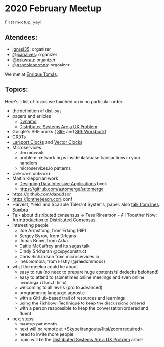 # 2020 February Meetup

First meetup, yay!

## Atendees:

- [ignasi35](https://twitter.com/ignasi35): organizer
- [@joaoalves](https://twitter.com/joaoqalves): organizer
- [@bakwrau](https://twitter.com/bakwrau): organizer
- [@gonzaloserrano](https://twitter.com/gonzaloserrano): organizer

We met at [Enrique Tomás](https://www.google.com/maps/place/Enrique+Tom%C3%A1s+JAMON-TAPAS-VINO/@41.3857048,2.1640656,17z/data=!3m1!4b1!4m5!3m4!1s0x12a4a2f49c29d807:0xc203df08e3e94450!8m2!3d41.3857008!4d2.1662543).

## Topics:

Here's a list of topics we touched on in no particular order.

- the definition of dist-sys
- papers and articles
    - [Dynamo](https://www.allthingsdistributed.com/files/amazon-dynamo-sosp2007.pdf)
    - [Distributed Systems Are a UX Problem](https://bravenewgeek.com/distributed-systems-are-a-ux-problem/)
- Google's SRE books ( [SRE](https://www.amazon.es/Site-Reliability-Engineering-Betsy-Beyer/dp/149192912X?SubscriptionId=AKIAILSHYYTFIVPWUY6Q&tag=duckduckgo-ffab-es-21&linkCode=xm2&camp=2025&creative=165953&creativeASIN=149192912X) and [SRE Workbook](https://www.amazon.es/Site-Reliability-Workbook-Practical-Implement/dp/1492029505?SubscriptionId=AKIAILSHYYTFIVPWUY6Q&tag=duckduckgo-ffab-es-21&linkCode=xm2&camp=2025&creative=165953&creativeASIN=1492029505))
- [CRDTs](https://en.wikipedia.org/wiki/Conflict-free_replicated_data_type)
- [Lamport Clocks](https://lamport.azurewebsites.net/pubs/time-clocks.pdf) and [Vector Clocks](https://en.wikipedia.org/wiki/Vector_clock)
- Microservices
    - the network
    - problem: network hops inside database transactions in your handlers
    - microservices.io patterns
- Unknown unkowns
- Martin Kleppman work
    - [Designing Data Intensive Applications](https://www.amazon.es/Designing-Data-Intensive-Applications-Reliable-Maintainable/dp/1449373321?SubscriptionId=AKIAILSHYYTFIVPWUY6Q&tag=duckduckgo-ffab-es-21&linkCode=xm2&camp=2025&creative=165953&creativeASIN=1449373321) book
    - https://github.com/automerge/automerge
- https://github.com/dapr/dapr
- https://jonthebeach.com conf
- Harvest, Yield, and Scalable Tolerant Systems, paper. Also [talk from Ines Sombra](https://www.youtube.com/watch?v=ohvPnJYUW1E)
- Talk about distributed consensus -> [Tess Rinearson - All Together Now: An Introduction to Distributed Consensus](https://www.youtube.com/watch?v=vMz3q8Mm1uY)
- interesting people
    - Joe Armstrong, from Erlang (RIP)
    - Sergey Bykov, from Orleans
    - Jonas Bonér, from Akka
    - Caitie McCaffrey and its sagas talk
    - Cindy Sridharan @copyconstruct
    - Chris Richardson from microservices.io
    - Ines Sombra, from Fastly (@randommood)
- what the meetup could be about
    - easy to run (no need to prepare huge contents/slidedecks befohand)
    - easy to attend to (sometimes online meetings and even online meetings at lunch time)
    - welcoming to all levels (pro to advanced)
    - programming language agnostic
    - with a GitHub-based trail of resources and learnings
    - using the [Fishbowl Technique](https://en.wikipedia.org/wiki/Fishbowl_(conversation)) to keep the discussions ordered
    - with a person responsible to keep the conversation ordered and fluent
- next steps:
    - meetup per month
    - next will be remote <sometime when conditions allow> at <Skype/hangouts/Jitsi/zoom required>.
    - need to invite more people
    - topic will be the [Distributed Systems Are a UX Problem](https://bravenewgeek.com/distributed-systems-are-a-ux-problem/) article
